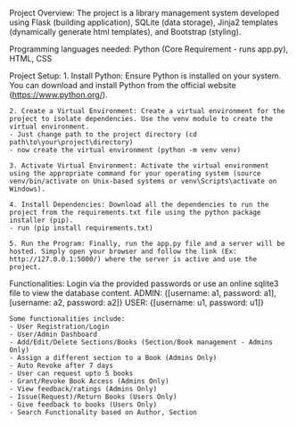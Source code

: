 
Project Overview: The project is a library management system developed using Flask (building application), SQLite (data storage), Jinja2 templates (dynamically generate html templates), and Bootstrap (styling).

Programming languages needed: Python (Core Requirement - runs app.py), HTML, CSS

Project Setup: 
    1. Install Python: Ensure Python is installed on your system. You can download and install Python from the official website (https://www.python.org/).

    2. Create a Virtual Environment: Create a virtual environment for the project to isolate dependencies. Use the venv module to create the virtual environment.
    - Just change path to the project directory (cd path\to\your\project\directory)
    - now create the virtual environment (python -m venv venv)

    3. Activate Virtual Environment: Activate the virtual environment using the appropriate command for your operating system (source venv/bin/activate on Unix-based systems or venv\Scripts\activate on Windows).

    4. Install Dependencies: Download all the dependencies to run the project from the requirements.txt file using the python package installer (pip).
    - run (pip install requirements.txt)

    5. Run the Program: Finally, run the app.py file and a server will be hosted. Simply open your browser and follow the link (Ex: http://127.0.0.1:5000/) where the server is active and use the project.

Functionalities: Login via the provided passwords or use an online sqlite3 file to view the database content.
    ADMIN: {[username: a1, password: a1], [username: a2, password: a2]}
    USER: {[username: u1, password: u1]}

    Some functionalities include:
    - User Registration/Login
    - User/Admin Dashboard
    - Add/Edit/Delete Sections/Books (Section/Book management - Admins Only)
    - Assign a different section to a Book (Admins Only)
    - Auto Revoke after 7 days
    - User can request upto 5 books
    - Grant/Revoke Book Access (Admins Only)
    - View feedback/ratings (Admins Only)
    - Issue(Request)/Return Books (Users Only)
    - Give feedback to books (Users Only)
    - Search Functionality based on Author, Section
